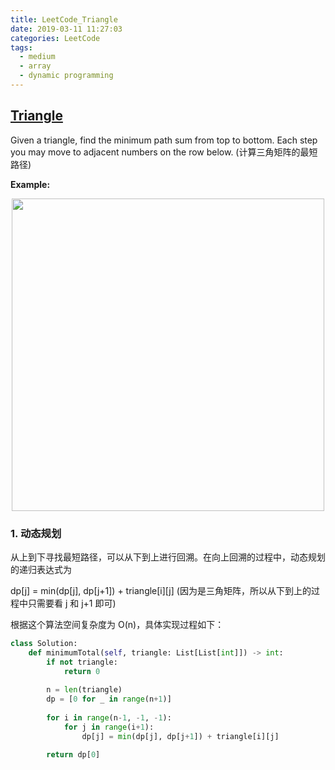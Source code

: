 ```yaml
---
title: LeetCode_Triangle
date: 2019-03-11 11:27:03
categories: LeetCode
tags: 
  - medium
  - array
  - dynamic programming
---
```


## [Triangle](https://leetcode.com/problems/triangle/)

Given a triangle, find the minimum path sum from top to bottom. Each step you may move to adjacent numbers on the row below.
(计算三角矩阵的最短路径)

<!--more-->


**Example:**

<div align=center>
	<img src="/images/leetcode_120.png" width = "500" align=center/>
</div>

### 1. 动态规划
从上到下寻找最短路径，可以从下到上进行回溯。在向上回溯的过程中，动态规划的递归表达式为 

dp[j] = min(dp[j], dp[j+1]) + triangle[i][j] (因为是三角矩阵，所以从下到上的过程中只需要看 j 和 j+1 即可)

根据这个算法空间复杂度为 O(n)，具体实现过程如下：

```python
class Solution:
    def minimumTotal(self, triangle: List[List[int]]) -> int:
        if not triangle:
            return 0
        
        n = len(triangle)
        dp = [0 for _ in range(n+1)]
           
        for i in range(n-1, -1, -1):
            for j in range(i+1):
                dp[j] = min(dp[j], dp[j+1]) + triangle[i][j]
         
        return dp[0]
```